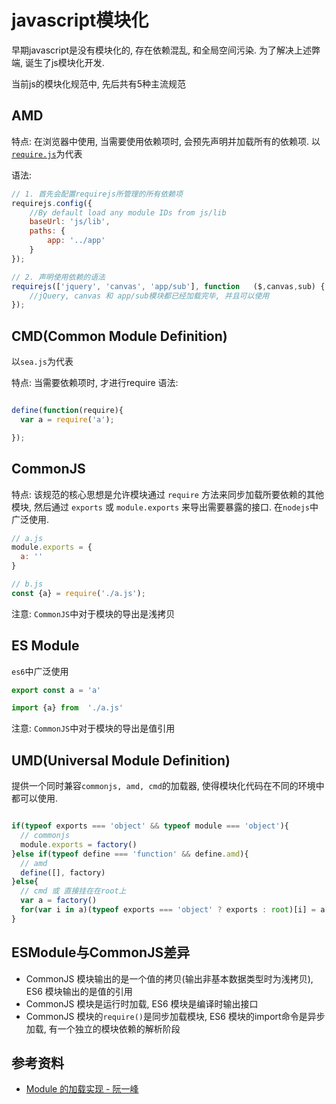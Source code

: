 # javascript模块化

早期javascript是没有模块化的, 存在依赖混乱, 和全局空间污染. 为了解决上述弊端, 诞生了js模块化开发.

当前js的模块化规范中, 先后共有5种主流规范

## AMD

特点: 在浏览器中使用, 当需要使用依赖项时, 会预先声明并加载所有的依赖项. 以[`require.js`](https://requirejs.org/docs/start.html)为代表

语法:

```js
// 1. 首先会配置requirejs所管理的所有依赖项
requirejs.config({
    //By default load any module IDs from js/lib
    baseUrl: 'js/lib',
    paths: {
        app: '../app'
    }
});

// 2. 声明使用依赖的语法
requirejs(['jquery', 'canvas', 'app/sub'], function   ($,canvas,sub) {
    //jQuery, canvas 和 app/sub模块都已经加载完毕, 并且可以使用
});
```

## CMD(Common Module Definition)

以`sea.js`为代表

特点: 当需要依赖项时, 才进行require
语法:

```js

define(function(require){
  var a = require('a');

});

```

## CommonJS

特点: 该规范的核心思想是允许模块通过 `require` 方法来同步加载所要依赖的其他模块, 然后通过 `exports` 或 `module.exports` 来导出需要暴露的接口. 在`nodejs`中广泛使用.

```js
// a.js
module.exports = {
  a: ''
}

// b.js
const {a} = require('./a.js');
```
注意: `CommonJS`中对于模块的导出是浅拷贝

## ES Module

`es6`中广泛使用

```js
export const a = 'a'

import {a} from  './a.js'
```

注意: `CommonJS`中对于模块的导出是值引用

## UMD(Universal Module Definition)

提供一个同时兼容`commonjs, amd, cmd`的加载器, 使得模块化代码在不同的环境中都可以使用.

```js

if(typeof exports === 'object' && typeof module === 'object'){
  // commonjs
  module.exports = factory()
}else if(typeof define === 'function' && define.amd){
  // amd
  define([], factory)
}else{
  // cmd 或 直接挂在在root上
  var a = factory()
  for(var i in a)(typeof exports === 'object' ? exports : root)[i] = a[i];
}

```

## ESModule与CommonJS差异

- CommonJS 模块输出的是一个值的拷贝(输出非基本数据类型时为浅拷贝), ES6 模块输出的是值的引用
- CommonJS 模块是运行时加载, ES6 模块是编译时输出接口
- CommonJS 模块的`require()`是同步加载模块, ES6 模块的import命令是异步加载, 有一个独立的模块依赖的解析阶段



## 参考资料
- [Module 的加载实现 - 阮一峰](https://es6.ruanyifeng.com/#docs/module-loader)